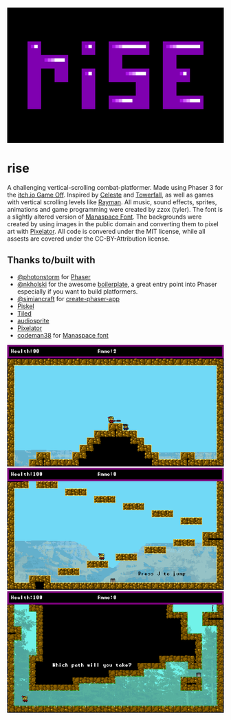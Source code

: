 ![Title](/assets/readme/riseTitle.png)

# rise

A challenging vertical-scrolling combat-platformer.  Made using Phaser 3 for the [itch.io Game Off](https://itch.io/jam/game-off-2018).  Inspired by [Celeste](https://mattmakesgames.itch.io/celeste) and [Towerfall](https://mattmakesgames.itch.io/towerfall), as well as games with vertical scrolling levels like [Rayman](https://en.wikipedia.org/wiki/Rayman_(video_game)). All music, sound effects, sprites, animations and game programming were created by zzox (tyler).  The font is a slightly altered version of [Manaspace Font](https://www.fontspace.com/codeman38/manaspace). The backgrounds were created by using images in the public domain and converting them to pixel art with [Pixelator](http://pixelatorapp.com/). All code is convered under the MIT license, while all assests are covered under the CC-BY-Attribution license.

## Thanks to/built with
- [@photonstorm](https://github.com/photonstorm) for [Phaser](https://github.com/photonstorm/phaser)
- [@nkholski](https://github.com/nkholski) for the awesome [boilerplate](https://github.com/nkholski/phaser3-es6-webpack), a great entry point into Phaser especially if you want to build platformers.
- [@simiancraft](https://github.com/simiancraft) for [create-phaser-app](https://github.com/simiancraft/create-phaser-app)
- [Piskel](https://www.piskelapp.com/)
- [Tiled](https://www.mapeditor.org/)
- [audiosprite](https://github.com/tonistiigi/audiosprite)
- [Pixelator](http://pixelatorapp.com/)
- [codeman38](http://www.zone38.net/) for [Manaspace font](https://www.fontspace.com/codeman38/manaspace)

![one](/assets/readme/rise1.png)
![two](/assets/readme/rise2.png)
![three](/assets/readme/rise3.png)
